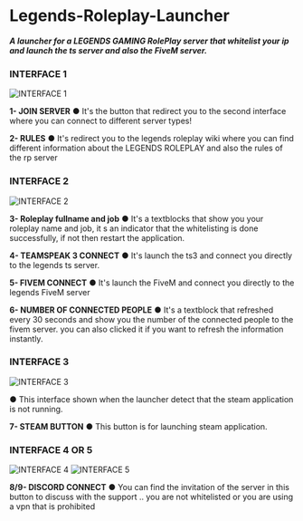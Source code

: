 # Legends-Roleplay-Launcher


***A launcher for a LEGENDS GAMING RolePlay server that whitelist your ip and launch the ts server and also the FiveM server.***


### INTERFACE 1
![INTERFACE 1](https://i.ibb.co/Db8CRqw/1.png)

**1- JOIN SERVER**
● It's the button that redirect you to the second interface where you can connect to different server types!


**2- RULES**
● It's redirect you to the legends roleplay wiki where you can find different information about the LEGENDS ROLEPLAY and also the rules of the rp server

### INTERFACE 2
![INTERFACE 2](https://i.ibb.co/sKYPJKN/2.png)

**3- Roleplay fullname and job**
● It's a textblocks that show you your roleplay name and job, it s an indicator that the whitelisting is done successfully, if not then restart the application.


**4- TEAMSPEAK 3 CONNECT**
● It's launch the ts3 and connect you directly to the legends ts server.


**5- FIVEM CONNECT**
● It's launch the FiveM and connect you directly to the legends FiveM server


**6- NUMBER OF CONNECTED PEOPLE**
● It's a textblock that refreshed every 30 seconds and show you the number of the connected people to the fivem server. you can also clicked it if you want to refresh the information instantly.

### INTERFACE 3
![INTERFACE 3](https://i.ibb.co/gZQDhhV/3.png)

● This interface shown when the launcher detect that the steam application is not running.

**7- STEAM BUTTON**
● This button is for launching steam application.

### INTERFACE 4 OR 5
![INTERFACE 4](https://i.ibb.co/S05cpTk/4.png)
![INTERFACE 5](https://i.ibb.co/gP7GLjY/5.png)

**8/9- DISCORD CONNECT**
● You can find the invitation of the server in this button to discuss with the support .. you are not whitelisted or you are using a vpn that is prohibited
